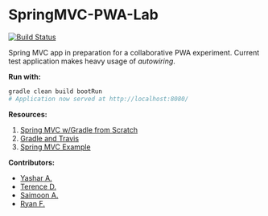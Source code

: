 # SpringMVC-PWA-Lab

[![Build Status](https://travis-ci.com/RyanFleck/SpringMVC-PWA-Lab.svg?branch=master)](https://travis-ci.com/RyanFleck/SpringMVC-PWA-Lab)

Spring MVC app in preparation for a collaborative PWA experiment. Current test application makes heavy usage of *autowiring*.

**Run with:**
```sh
gradle clean build bootRun
# Application now served at http://localhost:8080/
```

**Resources:**
1. [Spring MVC w/Gradle from Scratch](https://spring.io/guides/gs/serving-web-content/#scratch)
1. [Gradle and Travis](https://docs.travis-ci.com/user/languages/java/#projects-using-gradle)
1. [Spring MVC Example](https://www.mkyong.com/spring-mvc/gradle-spring-mvc-web-project-example/)

**Contributors:**
- [Yashar A.](https://github.com/YasharAhmat)
- [Terence D.](https://github.com/TerryCruze)
- [Saimoon A.](https://github.com/sazad32)
- [Ryan F.](https://github.com/ryanfleck/)
